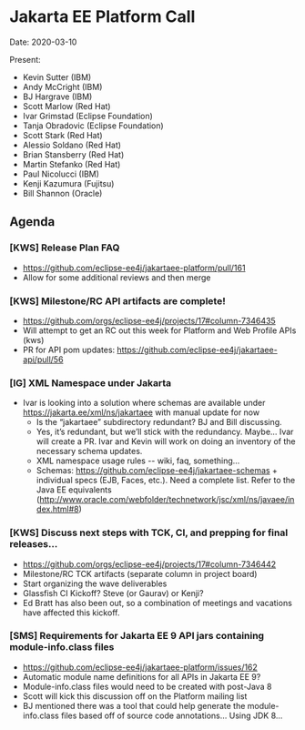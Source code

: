 # Jakarta EE Platform Call

Date: 2020-03-10

Present:

- Kevin Sutter (IBM)
- Andy McCright (IBM)
- BJ Hargrave (IBM)
- Scott Marlow (Red Hat)
- Ivar Grimstad (Eclipse Foundation)
- Tanja Obradovic (Eclipse Foundation)
- Scott Stark (Red Hat)
- Alessio Soldano (Red Hat)
- Brian Stansberry (Red Hat)
- Martin Stefanko (Red Hat)
- Paul Nicolucci (IBM)
- Kenji Kazumura (Fujitsu)
- Bill Shannon (Oracle)

## Agenda

### [KWS] Release Plan FAQ

- https://github.com/eclipse-ee4j/jakartaee-platform/pull/161 
- Allow for some additional reviews and then merge

### [KWS] Milestone/RC API artifacts are complete!

- https://github.com/orgs/eclipse-ee4j/projects/17#column-7346435 
- Will attempt to get an RC out this week for Platform and Web Profile APIs (kws)
- PR for API pom updates:  https://github.com/eclipse-ee4j/jakartaee-api/pull/56 

### [IG] XML Namespace under Jakarta

- Ivar is looking into a solution where schemas are available under https://jakarta.ee/xml/ns/jakartaee with manual update for now
   - Is the “jakartaee” subdirectory redundant?  BJ and Bill discussing.
   - Yes, it’s redundant, but we’ll stick with the redundancy.  Maybe...  Ivar will create a PR.  Ivar and Kevin will work on doing an inventory of the necessary schema updates.
   - XML namespace usage rules -- wiki, faq, something…
   - Schemas: https://github.com/eclipse-ee4j/jakartaee-schemas + individual specs (EJB, Faces, etc.). Need a complete list. Refer to the Java EE equivalents (http://www.oracle.com/webfolder/technetwork/jsc/xml/ns/javaee/index.html#8)

### [KWS] Discuss next steps with TCK, CI, and prepping for final releases…

- https://github.com/orgs/eclipse-ee4j/projects/17#column-7346442 
- Milestone/RC TCK artifacts (separate column in project board)
- Start organizing the wave deliverables
- Glassfish CI Kickoff?  Steve (or Gaurav) or Kenji?
- Ed Bratt has also been out, so a combination of meetings and vacations have affected this kickoff.

### [SMS] Requirements for Jakarta EE 9 API jars containing module-info.class files

- https://github.com/eclipse-ee4j/jakartaee-platform/issues/162
- Automatic module name definitions for all APIs in Jakarta EE 9?
- Module-info.class files would need to be created with post-Java 8
- Scott will kick this discussion off on the Platform mailing list
- BJ mentioned there was a tool that could help generate the module-info.class files based off of source code annotations…  Using JDK 8...
